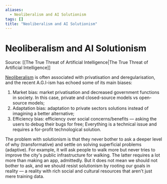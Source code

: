 ```yaml
---
aliases:
  - Neoliberalism and AI Solutionism
tags: []
title: "Neoliberalism and AI Solutionism"
---
```


# Neoliberalism and AI Solutionism

Source: [[The True Threat of Artificial Intelligence|The True Threat of Artificial Intelligence]]

[Neoliberalism](https://en.wikipedia.org/wiki/Neoliberalism) is often associated with privatisation and deregularisation, and the recent A.G.I-ism has echoed some of its main biases:

1. Market bias: market privatisation and decreased government functions in society. In this case, private and closed-source models vs open-source models;
2. Adaptation bias: adaptation to private sectors solutions instead of imagining a better alternative;
3. Efficiency bias: efficiency over social concerns/benefits — asking the users to debug their bugs for free; Everything is a technical issue and requires a for-profit technological solution.

The problem with solutionism is that they never bother to ask a deeper level of why (transformative) and settle on solving superficial problems (adaptive). For example, it will ask people to walk more but never tries to improve the city's public infrastructure for walking. The latter requires a lot more than making an app, admittedly. But it does not mean we should not bother to ask, and we should resist solutionism by rooting our goals in reality — a reality with rich social and cultural resources that aren't just mere training data.